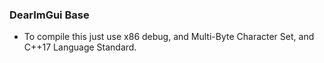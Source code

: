 ### DearImGui Base 

- To compile this just use x86 debug, and Multi-Byte Character Set, and C++17 Language Standard.
